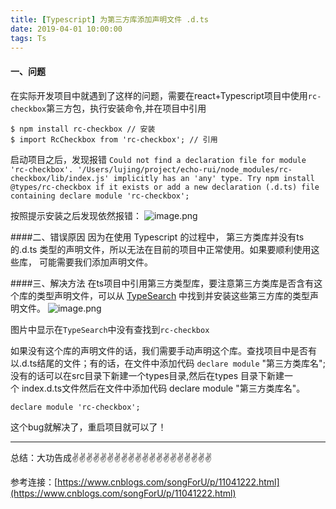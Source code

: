 ```yaml
---
title: [Typescript] 为第三方库添加声明文件 .d.ts
date: 2019-04-01 10:00:00
tags: Ts
---
```

<meta name="referrer" content="no-referrer"/>

#### 一、问题
在实际开发项目中就遇到了这样的问题，需要在react+Typescript项目中使用`rc-checkbox`第三方包，执行安装命令,并在项目中引用
```
$ npm install rc-checkbox // 安装
$ import RcCheckbox from 'rc-checkbox'; // 引用
```
启动项目之后，发现报错
`Could not find a declaration file for module 'rc-checkbox'. '/Users/lujing/project/echo-rui/node_modules/rc-checkbox/lib/index.js' implicitly has an 'any' type.
  Try npm install @types/rc-checkbox if it exists or add a new declaration (.d.ts) file containing declare module 'rc-checkbox';` 

按照提示安装之后发现依然报错：
![image.png](https://upload-images.jianshu.io/upload_images/11846892-301246ad14372b71.png?imageMogr2/auto-orient/strip%7CimageView2/2/w/1240)

####二、错误原因
因为在使用 Typescript 的过程中， 第三方类库并没有ts的.d.ts 类型的声明文件，所以无法在目前的项目中正常使用。如果要顺利使用这些库， 可能需要我们添加声明文件。

####三、解决方法
在ts项目中引用第三方类型库，要注意第三方类库是否含有这个库的类型声明文件，可以从 [TypeSearch](https://microsoft.github.io/TypeSearch/) 中找到并安装这些第三方库的类型声明文件。
![image.png](https://upload-images.jianshu.io/upload_images/11846892-b0f35526751062e5.png?imageMogr2/auto-orient/strip%7CimageView2/2/w/1240)

图片中显示在`TypeSearch`中没有查找到`rc-checkbox`

如果没有这个库的声明文件的话，我们需要手动声明这个库。查找项目中是否有以.d.ts结尾的文件；有的话，在文件中添加代码 `declare module` "第三方类库名";没有的话可以在src目录下新建一个types目录,然后在types 目录下新建一个 index.d.ts文件然后在文件中添加代码 declare module "第三方类库名"。
```
declare module 'rc-checkbox';
```

这个bug就解决了，重启项目就可以了！

---
总结：大功告成✌️✌️✌️✌️✌️✌️✌️✌️✌️✌️✌️✌️✌️✌️✌️✌️✌️✌️✌️✌️

参考连接：[https://www.cnblogs.com/songForU/p/11041222.html](https://www.cnblogs.com/songForU/p/11041222.html)


